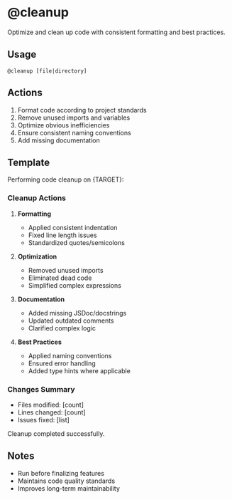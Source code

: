 # @cleanup

Optimize and clean up code with consistent formatting and best practices.

## Usage
```
@cleanup [file|directory]
```

## Actions
1. Format code according to project standards
2. Remove unused imports and variables
3. Optimize obvious inefficiencies
4. Ensure consistent naming conventions
5. Add missing documentation

## Template

Performing code cleanup on {TARGET}:

### Cleanup Actions
1. **Formatting**
   - Applied consistent indentation
   - Fixed line length issues
   - Standardized quotes/semicolons

2. **Optimization**
   - Removed unused imports
   - Eliminated dead code
   - Simplified complex expressions

3. **Documentation**
   - Added missing JSDoc/docstrings
   - Updated outdated comments
   - Clarified complex logic

4. **Best Practices**
   - Applied naming conventions
   - Ensured error handling
   - Added type hints where applicable

### Changes Summary
- Files modified: [count]
- Lines changed: [count]
- Issues fixed: [list]

Cleanup completed successfully.

## Notes
- Run before finalizing features
- Maintains code quality standards
- Improves long-term maintainability
